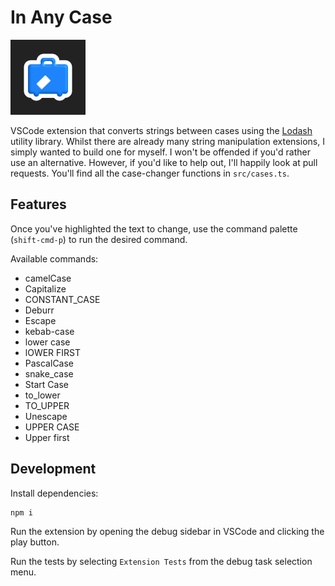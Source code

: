 # In Any Case

<img src="https://raw.githubusercontent.com/will-stone/in-any-case/master/icon.png" alt="drawing" width="120"/>

VSCode extension that converts strings between cases using the
[Lodash](https://lodash.com/docs/4.17.10#camelCase) utility library. Whilst
there are already many string manipulation extensions, I simply wanted to build
one for myself. I won't be offended if you'd rather use an alternative. However,
if you'd like to help out, I'll happily look at pull requests. You'll find all
the case-changer functions in `src/cases.ts`.

## Features

Once you've highlighted the text to change, use the command palette
(`shift-cmd-p`) to run the desired command.

Available commands:

- camelCase
- Capitalize
- CONSTANT_CASE
- Deburr
- Escape
- kebab-case
- lower case
- lOWER FIRST
- PascalCase
- snake_case
- Start Case
- to_lower
- TO_UPPER
- Unescape
- UPPER CASE
- Upper first

## Development

Install dependencies:

```sh
npm i
```

Run the extension by opening the debug sidebar in VSCode and clicking the play
button.

Run the tests by selecting `Extension Tests` from the debug task selection menu.
